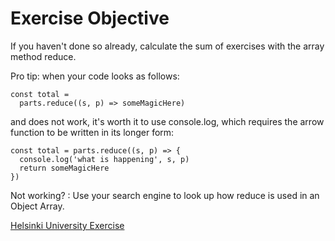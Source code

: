 # Exercise Objective 
If you haven't done so already, calculate the sum of exercises with the array method reduce.

Pro tip: when your code looks as follows:
```
const total = 
  parts.reduce((s, p) => someMagicHere)
```
and does not work, it's worth it to use console.log, which requires the arrow function to be written in its longer form:
```
const total = parts.reduce((s, p) => {
  console.log('what is happening', s, p)
  return someMagicHere 
})
```
Not working? : Use your search engine to look up how reduce is used in an Object Array.

[Helsinki University Exercise](https://fullstackopen.com/en/part2/rendering_a_collection_modules#anti-pattern-array-indexes-as-keys)
